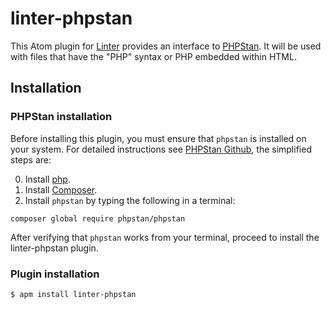 linter-phpstan
=========================

This Atom plugin for [Linter](https://github.com/AtomLinter/Linter) provides
an interface to [PHPStan](https://github.com/phpstan/phpstan). It will be
used with files that have the "PHP" syntax or PHP embedded within HTML.

## Installation
### PHPStan installation
Before installing this plugin, you must ensure that `phpstan` is installed on your
system. For detailed instructions see [PHPStan Github](https://github.com/phpstan/phpstan),
the simplified steps are:

0. Install [php](http://php.net).
0. Install [Composer](https://getcomposer.org/download/).
0. Install `phpstan` by typing the following in a terminal:
```ShellSession
composer global require phpstan/phpstan
```

After verifying that `phpstan` works from your terminal, proceed to install the linter-phpstan plugin.

### Plugin installation
```ShellSession
$ apm install linter-phpstan
```
